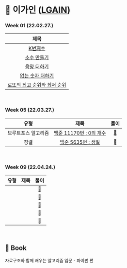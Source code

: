 # 🐤 이가인 ([LGAIN](github.com/LGAIN))
### Week 01 (22.02.27.)
| 제목 |
| :--: |
| <a href="https://programmers.co.kr/learn/courses/30/lessons/42748">K번째수</a> |
| <a href="https://programmers.co.kr/learn/courses/30/lessons/12977">소수 만들기</a> |
| <a href="https://programmers.co.kr/learn/courses/30/lessons/76501">음양 더하기</a> |
| <a href="https://programmers.co.kr/learn/courses/30/lessons/86051">없는 숫자 더하기</a> |
| <a href="https://programmers.co.kr/learn/courses/30/lessons/77484">로또의 최고 순위와 최저 순위</a> |

<br>

### Week 05 (22.03.27.)
| 유형 | 제목 | 풀이 |
| :--: | :--: | :--: |
| 브루트포스 알고리즘 | <a href="https://www.acmicpc.net/problem/11170">백준 11170번 : 0의 개수</a> | <a href="https://github.com/b1urrrr/Algorithm-Study/blob/main/이가인/WEEK05/11170_0의%20개수.ipynb">🔗</a> |
| 정렬 | <a href="https://www.acmicpc.net/problem/5635">백준 5635번 : 생일</a> | <a href="https://github.com/b1urrrr/Algorithm-Study/blob/main/이가인/WEEK05/5635%20생일.ipynb">🔗</a> |

<br>

### Week 09 (22.04.24.)
| 유형 | 제목 | 풀이 |
| :--: | :--: | :--: |
|  | <a href=""></a> | <a href="">🔗</a> |
|  | <a href=""></a> | <a href="">🔗</a> |
|  | <a href=""></a> | <a href="">🔗</a> |
|  | <a href=""></a> | <a href="">🔗</a> |
|  | <a href=""></a> | <a href="">🔗</a> |

<!--
|  | <a href=""></a> | <a href="">🔗</a> |
-->

<br>

## 📍 Book
자료구조와 함께 배우는 알고리즘 입문 - 파이썬 편

<!-- ## 📍 Reference Site
&nbsp;&nbsp;&nbsp;&nbsp;&nbsp; <a href="https://blog.naver.com/b1urrr"><img src="https://img.shields.io/badge/Naver-03C75A?style=for-the-badge&logo=naver&logoColor=white"></a>
 -->
